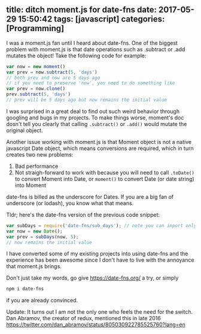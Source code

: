 title: ditch moment.js for date-fns
date: 2017-05-29 15:50:42
tags: [javascript]
categories: [Programming]
---
I was a moment.js fan until I heard about date-fns. One of the biggest problem with moment.js is that date operations such as .subtract or .add mutates the object! Take the following code for example:
```javascript
var now = new moment()
var prev = now.subtract(5, 'days')
// both prev and now are 5 days ago
// if you need to preserve 'now', you need to do something like
var prev = now.clone()
prev.subtract(5, 'days')
// prev will be 5 days ago but now remains the initial value
```
I was surprised in a great deal to find out such weird behavior through googling and bugs in my projects. To make things worse, moment's doc dosn't tell you clearly that calling `.subtract()` or `.add()` would mutate the original object.

Another issue working with moment.js is that Moment object is not a native javascript Date object, which means conversions are required, which in turn creates two new problems:
1. Bad performance
2. Not straigh-forward to work with because you will need to call `.toDate()` to convert Moment into Date, or `moment()` to convert Date (or date string) into Moment

date-fns is billed as the underscore for Dates. If you are a big fan of underscore (or lodash), you know what that means.

Tldr; here's the date-fns version of the previous code snippet:

```javascript
var subDays = require('date-fns/sub_days');	// note you can import only the function you need
var now = new Date();
var prev = subDays(now, 5);
// now remains the initial value
```

I have converted some of my existing projects into using date-fns and the experience has been awesome since I don't have to live with the annoyance that moment.js brings.

Don't just take my words, go give https://date-fns.org/ a try, or simply
```bash
npm i date-fns
```
if you are already convinced.

Update: It turns out I am not the only one who feels the need for the switch. Dan Abramov, the creator of redux, mentioned this in late 2016
https://twitter.com/dan_abramov/status/805030922785525760?lang=en
